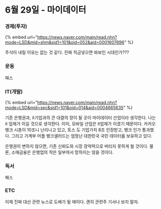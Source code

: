 # 6월 29일 - 마이데이터

### 경제\(투자\)

{% embed url="https://news.naver.com/main/read.nhn?mode=LSD&mid=shm&sid1=101&oid=052&aid=0001607696" %}

주식이 내릴 이유는 없는 것 같다. 진짜 적금넣으면 바보인 시대인가???

### 운동

패스    


### IT\(개발\)

{% embed url="https://news.naver.com/main/read.nhn?mode=LSD&mid=sec&sid1=101&oid=014&aid=0004665635" %}

기존 은행권과, it기업과의 큰 대결의 장이 될 곳이 마이데이터 산업이라 생각한다. 나는 it 업체가 이길 것으로 생각한다. 이미, 모바일 산업은 it업체가 이겼기 때문이다. 카카오뱅크 시총이 10조니 난리나고 있고, 토스 도 기업가치 8조 인정받고, 뱅크 인가 통과했다. 그리고 가계부 어플 뱅크샐러드는 엄청난 대한민국 국민 데이터를 보유하고 있다.

은행권이 변하지 않으면, 기존 신뢰도와 시장 장악력으로 버티지 못하게 될 것이다. 물론, 소매금융은 은행업의 작은 일부여서 망하지는 않을 것이다.

### 독서

패스  

### ETC

이제 진짜 대선 관련 뉴스로 도배가 될 때이다. 괜히 관련주 기사나 보지 말자.

